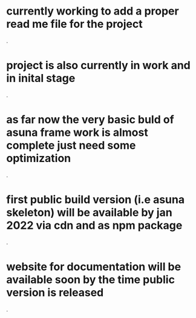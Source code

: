 # currently working to add a proper read me file for the project

.

# project is also currently in work and in inital stage

.

# as far now the very basic buld of asuna frame work is almost complete just need some optimization

.

# first public build version (i.e asuna skeleton) will be available by jan 2022 via cdn and as npm package

.

# website for documentation will be available soon by the time public version is released

.
